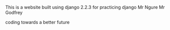 This is a website built using django 2.2.3 for practicing  django
Mr Ngure 
Mr Godfrey
 
 
 coding towards a better future
